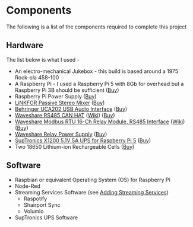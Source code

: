 # Components

The following is a list of the components required to complete this project

## Hardware

The list below is what I used - 

* An electro-mechanical Jukebox - this build is based around a 1975 Rock-ola 458-100
* A Raspberry Pi - I used a Raspberry Pi 5 with 8Gb for overhead but a Raspberry Pi 3B should be sufficient ([Buy](https://thepihut.com/products/raspberry-pi-5))
* Raspberry Pi Power Supply ([Buy](https://thepihut.com/products/raspberry-pi-27w-usb-c-power-supply))
* [LiNKFOR Passive Stereo Mixer](https://www.amazon.co.uk/LiNKFOR-Passive-Stereo-Mixer-Gold-Plated/dp/B0FHQ8PKBY) ([Buy](https://www.amazon.co.uk/stores/page/F7D17DC0-AF79-4DCF-9F08-CFDC7B235B7C))
* [Behringer UCA202 USB Audio Interface](https://www.behringer.com/product.html?modelCode=0805-AAC) ([Buy](https://www.amazon.co.uk/Behringer-UCA202-U-Control-low-latency-Interface/dp/B000KW2YEI/ref=sr_1_1))
* [Waveshare RS485 CAN HAT](https://www.waveshare.com/rs485-can-hat.htm)  ([Wiki](https://www.waveshare.com/rs485-can-hat.htm)) ([Buy](https://thepihut.com/products/rs485-can-hat-for-raspberry-pi))
* [Waveshare Modbus RTU 16-Ch Relay Module, RS485 Interface](https://www.waveshare.com/modbus-rtu-relay-16ch.htm) ([Wiki](https://www.waveshare.com/wiki/Modbus_RTU_Relay_16CH)) ([Buy](https://thepihut.com/products/modbus-rtu-16-channel-relay-module?variant=42506418684099))
* [Waveshare Relay Power Supply](https://www.waveshare.com/product/accessories/power-heat-sinks/power-supply/psu-5v5a-5.5-2.1.htm) ([Buy](https://www.amazon.co.uk/Waveshare-Power-Supply-Adapter-Output/dp/B0F23Z93BM/ref=sr_1_2))
* [SupTronics X1200 5.1V 5A UPS for Raspberry Pi 5](https://www.waveshare.com/product/accessories/power-heat-sinks/power-supply/psu-5v5a-5.5-2.1.htm) ([Buy](https://thepihut.com/products/suptronics-x1200-5-1v-5a-ups-for-raspberry-pi-5))
* Two 18650 Lithium-ion Rechargeable Cells ([Buy](https://thepihut.com/products/18650-lithium-ion-rechargeable-cell-2500mah-3-7v))

## Software

* Raspbian or equivalent Operating System (OS) for Raspberry Pi
* Node-Red
* Streaming Services Software (see [Adding Streaming Services](/docs/streaming.md))
  - Raspotify 
  - Shairport Sync
  - Volumio
* SupTronics UPS Software